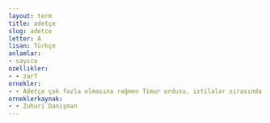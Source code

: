 ```yaml
---
layout: term
title: adetçe
slug: adetce
letter: A
lisan: Türkçe
anlamlar:
- sayıca
ozellikler:
- - zarf
ornekler:
- - Adetçe çok fazla olmasına rağmen Timur ordusu, istilalar sırasında muhtelif ülkelerden toplanmış bir kalabalıktı.
orneklerkaynak:
- - Zuhuri Danışman
---
```


